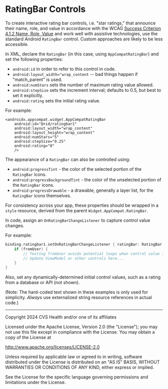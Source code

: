 # RatingBar Controls
To create interactive rating bar controls, i.e. "star ratings," that announce their name, role, and value in accordance with the WCAG [Success Criterion 4.1.2 Name, Role, Value](https://www.w3.org/TR/WCAG22/#name-role-value) and work well with assistive technologies, use the standard Android `RatingBar` control. Custom approaches are likely to be less accessible.

In XML, declare the `RatingBar` (in this case, using `AppCompatRatingBar`) and set the following properties:

* `android:id` in order to refer to this control in code.
* `android:layout_width="wrap_content` -- bad things happen if "match_parent" is used.
* `android:numStars` sets the number of maximum rating value allowed.
* `android:stepSize` sets the increment interval; defaults to 0.5, but best to set it explicitly.
* `android:rating` sets the initial rating value.

For example:

```
<androidx.appcompat.widget.AppCompatRatingBar
    android:id="@+id/ratingbar1"
    android:layout_width="wrap_content"
    android:layout_height="wrap_content"
    android:numStars="5"
    android:stepSize="0.25"
    android:rating="0"
    />
```

The appearance of a `RatingBar` can also be controlled using:

* `android:progressTint` - the color of the selected portion of the `RatingBar` icons.
* `android:progressBackgroundTint` - the color of the unselected portion of the `RatingBar` icons.
* `android:progressDrawable` - a drawable, generally a layer list, for the `RatingBar` icons themselves.

For consistency across your app, these properties should be wrapped in a `style` resource, derived from the parent `Widget.AppCompat.RatingBar`.

In code, assign an `OnRatingBarChangeListener` to capture control value changes. 

For example:

```kotlin
binding.ratingbar1.setOnRatingBarChangeListener { ratingBar: RatingBar, rating: Float, fromUser: Boolean ->
    if (fromUser) { 
        // Testing fromUser avoids potential loops when control value is changed programmatically.
        // Update ViewModel or other controls here...
    }
}
```

Also, set any dynamically-determined initial control values, such as a rating from a database or API (not shown).

(Note: The hard-coded text shown in these examples is only used for simplicity. _Always_ use externalized string resource references in actual code.)

----

Copyright 2024 CVS Health and/or one of its affiliates

Licensed under the Apache License, Version 2.0 (the "License");
you may not use this file except in compliance with the License.
You may obtain a copy of the License at

http://www.apache.org/licenses/LICENSE-2.0

Unless required by applicable law or agreed to in writing, software
distributed under the License is distributed on an "AS IS" BASIS,
WITHOUT WARRANTIES OR CONDITIONS OF ANY KIND, either express or implied.

See the License for the specific language governing permissions and
limitations under the License.

